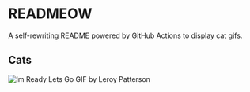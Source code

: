 # READMEOW

A self-rewriting README powered by GitHub Actions to display cat gifs.

## Cats

![Im Ready Lets Go GIF by Leroy Patterson](https://media3.giphy.com/media/CjmvTCZf2U3p09Cn0h/200.gif?cid=9acd02da0rjxdtiy08ztpe8hks8k6gyt7ejr1oknjv4j28bg&ep=v1_gifs_search&rid=200.gif&ct=g)
